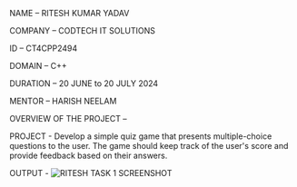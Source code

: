 NAME – RITESH KUMAR YADAV

COMPANY – CODTECH IT SOLUTIONS

ID – CT4CPP2494

DOMAIN – C++

DURATION – 20 JUNE to 20 JULY 2024

MENTOR – HARISH NEELAM

OVERVIEW OF THE PROJECT –

PROJECT - Develop a simple quiz game that presents multiple-choice questions to the user. The game should keep track of the user's score and provide feedback based on their answers.

OUTPUT - ![RITESH TASK 1 SCREENSHOT](https://github.com/user-attachments/assets/a7f3f1ae-904f-40be-99a4-128f654ef0f6)
